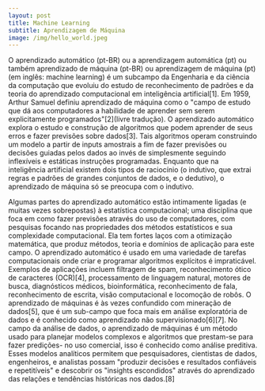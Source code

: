 ```yaml
---
layout: post
title: Machine Learning
subtitle: Aprendizagem de Máquina
image: /img/hello_world.jpeg
---
```


O aprendizado automático (pt-BR) ou a aprendizagem automática (pt) ou também aprendizado de máquina (pt-BR) ou aprendizagem de máquina (pt) (em inglês: machine learning) é um subcampo da Engenharia e da ciência da computação que evoluiu do estudo de reconhecimento de padrões e da teoria do aprendizado computacional em inteligência artificial[1]. Em 1959, Arthur Samuel definiu aprendizado de máquina como o "campo de estudo que dá aos computadores a habilidade de aprender sem serem explicitamente programados"[2](livre tradução). O aprendizado automático explora o estudo e construção de algoritmos que podem aprender de seus erros e fazer previsões sobre dados[3]. Tais algoritmos operam construindo um modelo a partir de inputs amostrais a fim de fazer previsões ou decisões guiadas pelos dados ao invés de simplesmente seguindo inflexíveis e estáticas instruções programadas. Enquanto que na inteligência artificial existem dois tipos de raciocínio (o indutivo, que extrai regras e padrões de grandes conjuntos de dados, e o dedutivo), o aprendizado de máquina só se preocupa com o indutivo.

Algumas partes do aprendizado automático estão intimamente ligadas (e muitas vezes sobrepostas) à estatística computacional; uma disciplina que foca em como fazer previsões através do uso de computadores, com pesquisas focando nas propriedades dos métodos estatísticos e sua complexidade computacional. Ela tem fortes laços com a otimização matemática, que produz métodos, teoria e domínios de aplicação para este campo. O aprendizado automático é usado em uma variedade de tarefas computacionais onde criar e programar algoritmos explícitos é impraticável. Exemplos de aplicações incluem filtragem de spam, reconhecimento ótico de caracteres (OCR)[4], processamento de linguagem natural, motores de busca, diagnósticos médicos, bioinformática, reconhecimento de fala, reconhecimento de escrita, visão computacional e locomoção de robôs. O aprendizado de máquinas é às vezes confundido com mineração de dados[5], que é um sub-campo que foca mais em análise exploratória de dados e é conhecido como aprendizado não supervisionado[6][7]. No campo da análise de dados, o aprendizado de máquinas é um método usado para planejar modelos complexos e algoritmos que prestam-se para fazer predições- no uso comercial, isso é conhecido como análise preditiva. Esses modelos analíticos permitem que pesquisadores, cientistas de dados, engenheiros, e analistas possam "produzir decisões e resultados confiáveis e repetitíveis" e descobrir os "insights escondidos" através do aprendizado das relações e tendências históricas nos dados.[8]
